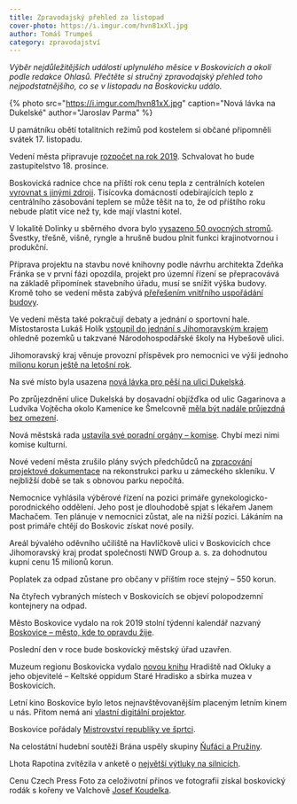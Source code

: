 ```yaml
---
title: Zpravodajský přehled za listopad
cover-photo: https://i.imgur.com/hvn81xXl.jpg
author: Tomáš Trumpeš
category: zpravodajství
---
```


*Výběr nejdůležitějších událostí uplynulého měsíce v Boskovicích a okolí podle redakce Ohlasů. Přečtěte si stručný zpravodajský přehled toho nejpodstatnějšího, co se v listopadu na Boskovicku událo.*

{% photo src="https://i.imgur.com/hvn81xX.jpg" caption="Nová lávka na Dukelské" author="Jaroslav Parma" %}

U památníku obětí totalitních režimů pod kostelem si občané připomněli svátek 17. listopadu.

Vedení města připravuje [rozpočet na rok 2019](https://forum.ohlasy.info/t/navrh-rozpoctu-na-rok-2019/142). Schvalovat ho bude zastupitelstvo 18. prosince.

Boskovická radnice chce na příští rok cenu tepla z centrálních kotelen [vyrovnat s jinými zdroji](http://www.ohlasy.info/clanky/2018/11/czt-zlevni.html). Tisícovka domácností odebírajících teplo z centrálního zásobování teplem se může těšit na to, že od příštího roku nebude platit více než ty, kde mají vlastní kotel.

V lokalitě Dolinky u sběrného dvora bylo [vysazeno 50 ovocných stromů](http://boskovice.cz/spolecne-jsme-vysadili-50-ovocnych-stromu/d-35139). Švestky, třešně, višně, ryngle a hrušně budou plnit funkci krajinotvornou i produkční.

Příprava projektu na stavbu nové knihovny podle návrhu architekta Zdeňka Fránka se v první fázi opozdila, projekt pro územní řízení se přepracovává na základě připomínek stavebního úřadu, musí se snížit výška budovy. Kromě toho se vedení města zabývá [přeřešením vnitřního uspořádání budovy](http://www.ohlasy.info/clanky/2018/11/z-radnice.html).

Ve vedení města také pokračují debaty a jednání o sportovní hale. Místostarosta Lukáš Holík [vstoupil do jednání s Jihomoravským krajem](http://www.ohlasy.info/clanky/2018/11/z-radnice.html) ohledně pozemků u takzvané Národohospodářské školy na Hybešově ulici.

Jihomoravský kraj věnuje provozní příspěvek pro nemocnici ve výši jednoho [milionu korun ještě na letošní rok](http://www.ohlasy.info/clanky/2018/11/z-radnice.html).

Na své místo byla usazena [nová lávka pro pěší na ulici Dukelská](http://boskovice.cz/nova-lavka-je-na-svem-miste/d-35126).

Po zprůjezdnění ulice Dukelská by dosavadní objížďka od ulic Gagarinova a Ludvíka Vojtěcha okolo Kamenice ke Šmelcovně [měla být nadále průjezdná bez omezení](http://www.ohlasy.info/clanky/2018/11/z-radnice.html).

Nová městská rada [ustavila své poradní orgány – komise](http://www.ohlasy.info/clanky/2018/11/z-radnice.html). Chybí mezi nimi komise kulturní.

Nové vedení města zrušilo plány svých předchůdců na [zpracování projektové dokumentace](http://www.ohlasy.info/clanky/2018/11/z-radnice.html) na rekonstrukci parku u zámeckého skleníku. V nejbližší době se tak s obnovou parku nepočítá.

Nemocnice vyhlásila výběrové řízení na pozici primáře gynekologicko-porodnického oddělení. Jeho post je dlouhodobě spjat s lékařem Janem Machačem. Ten plánuje v nemocnici zůstat, ale na nižší pozici. Lákáním na post primáře chtějí do Boskovic získat nové posily.

Areál bývalého oděvního učiliště na Havlíčkově ulici v Boskovicích chce Jihomoravský kraj prodat společnosti NWD Group a. s. za dohodnutou kupní cenu 15 milionů korun.

Poplatek za odpad zůstane pro občany v příštím roce stejný – 550 korun.

Na čtyřech vybraných místech v Boskovicích se objeví polopodzemní kontejnery na odpad.

Město Boskovice vydalo na rok 2019 stolní týdenní kalendář nazvaný [Boskovice – město, kde to opravdu žije](http://boskovice.cz/kalendar-mesta-boskovice-je-jiz-v-nbsp-prodeji/d-35133).

Poslední den v roce bude boskovický městský úřad uzavřen.

Muzeum regionu Boskovicka vydalo [novou knihu](http://boskovice.cz/v-muzeu-se-krtilo-oppidum/d-35072) Hradiště nad Okluky a jeho objevitelé – Keltské oppidum Staré Hradisko a sbírka muzea v Boskovicích.

Letní kino Boskovice bylo letos nejnavštěvovanějším placeným letním kinem u nás. Přitom nemá ani [vlastní digitální projektor](http://www.ohlasy.info/clanky/2018/11/letnak-projektor.html).

Boskovice pořádaly [Mistrovství republiky ve šprtci](http://boskovice.cz/boskovice-poradaly-mistrovstvi-cr-ve-nbsp-sprtci/d-35172).

Na celostátní hudební soutěži Brána uspěly skupiny [Ňufáci a Pružiny](http://boskovice.cz/dve-ceny-z-nbsp-celostatni-hudebni-souteze-brana-putuji-do-nbsp-boskovic/d-35182).

Lhota Rapotina zvítězila v anketě o [největší výtluky na silnicích](https://zpravy.aktualne.cz/ekonomika/kde-je-nejhorsi-dira-ceske-republiky-pojistovna-ukazala-dese/r~ff55d5f2e73811e8bf040cc47ab5f122/v~sl:45bf9ff64bb45bcaf52f300f6c8e963a/).

Cenu Czech Press Foto za celoživotní přínos ve fotografii získal boskovický rodák s kořeny ve Valchově [Josef Koudelka](https://www.czechphoto.org/detail-novinky/980-30/video-josef-koudelka-obdrzel-cenu-za-celozivotni-prinos-ve-fotografii/).

